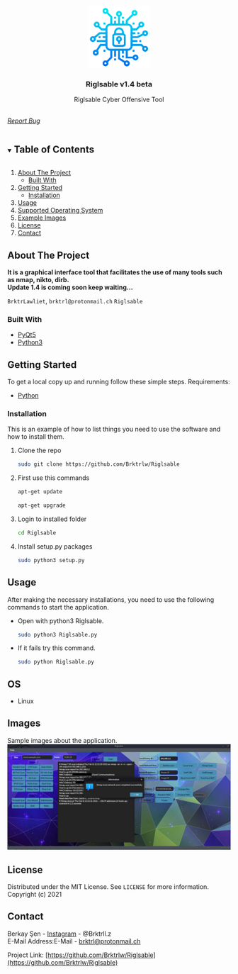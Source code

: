 



<br />
<p align="center">
  <a href="https://github.com/Brktrlw/Riglsable">
    <img src="images/logo1.png" alt="Logo" width="140" height="140">
  </a>

  <h3 align="center">Riglsable v1.4 beta</h3>

  <p align="center">
    Riglsable Cyber Offensive Tool
    <br />
    <br />
    <p align="center"><address>
    <a href="mailto:brktrl@protonmail.ch">Report Bug</a>
    </address>
    </p>
  </p>
</p>



<details open="open">
  <summary><h2 style="display: inline-block">Table of Contents</h2></summary>
  <ol>
    <li>
      <a href="#about-the-project">About The Project</a>
      <ul>
        <li><a href="#built-with">Built With</a></li>
      </ul>
    </li>
    <li>
      <a href="#getting-started">Getting Started</a>
      <ul>
        <li><a href="#installation">Installation</a></li>
      </ul>
    </li>
    <li><a href="#usage">Usage</a></li>
    <li><a href="#OS">Supported Operating System</a>
    <li><a href="Images">Example Images</a>
    <li><a href="#license">License</a></li>
    <li><a href="#contact">Contact</a></li>
  </ol>
</details>




## About The Project


**It is a graphical interface tool that facilitates the use of many tools such as nmap, nikto, dirb.**<br>
**Update 1.4 is coming soon keep waiting...**

`BrktrLawliet`,
`brktrl@protonmail.ch`
`Riglsable`


### Built With

* [PyQt5](https://pypi.org/project/PyQt5/)
* [Python3](https://www.python.org)




## Getting Started

To get a local copy up and running follow these simple steps.
Requirements:
* [Python](https://www.python.org)


### Installation

This is an example of how to list things you need to use the software and how to install them.

1. Clone the repo
   ```sh
   sudo git clone https://github.com/Brktrlw/Riglsable
   ```
2. First use this commands
   ```sh
   apt-get update
   ```
   ```sh
   apt-get upgrade
   ```
3. Login to installed folder
   ```sh
   cd Riglsable
   ```
4. Install setup.py packages
   ```sh
   sudo python3 setup.py
   ```



## Usage

After making the necessary installations, you need to use the following commands to start the application.

* Open with python3 Riglsable.
   ```sh
   sudo python3 Riglsable.py
   ```
* If it fails try this command.
   ```sh
   sudo python Riglsable.py
   ```

## OS
* Linux

## Images
Sample images about the application.
<img src="images/image1.jpg"></img><br>


## License

Distributed under the MIT License. See `LICENSE` for more information.<br>
Copyright (c) 2021 

## Contact

Berkay Şen - [Instagram](https://www.instagram.com/brktrll.z/) - @Brktrll.z <br>
E-Mail Address:E-Mail - brktrl@protonmail.ch

Project Link: [https://github.com/Brktrlw/Riglsable](https://github.com/Brktrlw/Riglsable)






